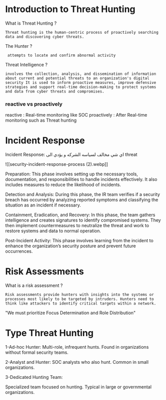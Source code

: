 
# Introduction to Threat Hunting

What is Threat Hunting ? 

	Threat hunting is the human-centric process of proactively searching data and discovering cyber threats.

The Hunter ?

	 attempts to locate and confirm abnormal activity

Threat Intelligence ?

	involves the collection, analysis, and dissemination of information about current and potential threats to an organization's digital security It is used to inform proactive measures, improve defensive strategies and support real-time decision-making to protect systems and data from cyber threats and compromises.

### reactive vs proactively

reactive : Real-time monitoring like SOC 
proactively : After Real-time monitoring such as Threat hunting

# Incident Response

Incident Response: اي شي مخالف لسياسه الشركه و يؤدي الى threat

![[security-incident-response-process (2).webp]]

Preparation: This phase involves setting up the necessary tools, documentation, and responsibilities to handle incidents effectively. It also includes measures to reduce the likelihood of incidents.

Detection and Analysis: During this phase, the IR team verifies if a security breach has occurred by analyzing reported symptoms and classifying the situation as an incident if necessary.

Containment, Eradication, and Recovery: In this phase, the team gathers intelligence and creates signatures to identify compromised systems. 
They then implement countermeasures to neutralize the threat and work to restore systems and data to normal operation.

Post-Incident Activity: This phase involves learning from the incident to enhance the organization’s security posture and prevent future occurrences.

# Risk Assessments

What is a risk assessment ?

	Risk assessments provide hunters with insights into the systems or processes most likely to be targeted by intruders. Hunters need to think like attackers to identify critical targets within a network.
	
"We must prioritize Focus Determination and Role Distribution"

# Type Threat Hunting

1-Ad-hoc Hunter:
Multi-role, infrequent hunts.
Found in organizations without formal security teams.

2-Analyst and Hunter:
SOC analysts who also hunt.
Common in small organizations.

3-Dedicated Hunting Team:

Specialized team focused on hunting.
Typical in large or governmental organizations.

